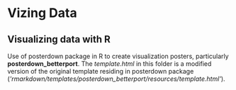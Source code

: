 # Vizing Data
## Visualizing data with R

Use of posterdown package in R to create visualization posters, particularly **posterdown_betterport**. The *template.html* in this folder is a modified version of the original template residing in posterdown package (*'rmarkdown/templates/posterdown_betterport/resources/template.html'*).


